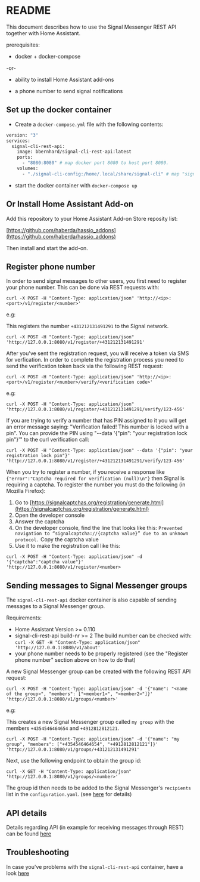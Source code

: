 # README

This document describes how to use the Signal Messenger REST API together with Home Assistant.

prerequisites:

* docker + docker-compose

-or-

* ability to install Home Assistant add-ons

* a phone number to send signal notifications

## Set up the docker container

* Create a `docker-compose.yml` file with the following contents:

```sh
version: "3"
services:
  signal-cli-rest-api:
    image: bbernhard/signal-cli-rest-api:latest
    ports:
      - "8080:8080" # map docker port 8080 to host port 8080.
    volumes:
      - "./signal-cli-config:/home/.local/share/signal-cli" # map "signal-cli-config" folder on host system into docker container. the folder contains the password and cryptographic keys when a new number is registered
```

* start the docker container with `docker-compose up`

## Or Install Home Assistant Add-on

Add this repository to your Home Assistant Add-on Store reposity list:

[https://github.com/haberda/hassio_addons](https://github.com/haberda/hassio_addons)

Then install and start the add-on.

## Register phone number

In order to send signal messages to other users, you first need to register your phone number. This can be done via REST requests with:

`curl -X POST -H "Content-Type: application/json" 'http://<ip>:<port>/v1/register/<number>'`

e.g:

This registers the number `+431212131491291` to the Signal network.

`curl -X POST -H "Content-Type: application/json" 'http://127.0.0.1:8080/v1/register/+431212131491291'`

After you've sent the registration request, you will receive a token via SMS for verfication. In order to complete the registration process you need to send the verification token back via the following REST request:

`curl -X POST -H "Content-Type: application/json" 'http://<ip>:<port>/v1/register/<number>/verify/<verification code>'`

e.g:

`curl -X POST -H "Content-Type: application/json" 'http://127.0.0.1:8080/v1/register/+431212131491291/verify/123-456'`

If you are trying to verify a number that has PIN assigned to it you will get an error message saying: "Verification failed! This number is locked with a pin". You can provide the PIN using "--data '{"pin": "your registration lock pin"}'" to the curl verification call:

`curl -X POST -H "Content-Type: application/json" --data '{"pin": "your registration lock pin"}' 'http://127.0.0.1:8080/v1/register/+431212131491291/verify/123-456'`


When you try to register a number, if you receive a response like `{"error":"Captcha required for verification (null)\n"}` then Signal is requiring a captcha. To register the number you must do the following (in Mozilla Firefox):
1. Go to  [https://signalcaptchas.org/registration/generate.html](https://signalcaptchas.org/registration/generate.html)
2. Open the developer console
3. Answer the captcha
3. On the developer console, find the line that looks like this: `Prevented navigation to “signalcaptcha://{captcha value}” due to an unknown protocol.` Copy the captcha value
4. Use it to make the registration call like this:

`curl -X POST -H "Content-Type: application/json" -d '{"captcha":"captcha value"}' 'http://127.0.0.1:8080/v1/register/<number>`

## Sending messages to Signal Messenger groups

The `signal-cli-rest-api` docker container is also capable of sending messages to a Signal Messenger group.

Requirements:

* Home Assistant Version >= 0.110
* signal-cli-rest-api build-nr >= 2
  The build number can be checked with: `curl -X GET -H "Content-Type: application/json" 'http://127.0.0.1:8080/v1/about'`
* your phone number needs to be properly registered (see the "Register phone number" section above on how to do that)

A new Signal Messenger group can be created with the following REST API request:

```curl -X POST -H "Content-Type: application/json" -d '{"name": "<name of the group>", "members": ["<member1>", "<member2>"]}' 'http://127.0.0.1:8080/v1/groups/<number>'```

e.g:

This creates a new Signal Messenger group called `my group` with the members `+4354546464654` and `+4912812812121`.

```curl -X POST -H "Content-Type: application/json" -d '{"name": "my group", "members": ["+4354546464654", "+4912812812121"]}' 'http://127.0.0.1:8080/v1/groups/+431212131491291'```

Next, use the following endpoint to obtain the group id:

```curl -X GET -H "Content-Type: application/json" 'http://127.0.0.1:8080/v1/groups/<number>'```

The group id then needs to be added to the Signal Messenger's `recipients` list in the `configuration.yaml`. (see [here](https://www.home-assistant.io/integrations/signal_messenger/) for details)

## API details

Details regarding API (in example for receiving messages through REST) can be found [here](https://bbernhard.github.io/signal-cli-rest-api/)

## Troubleshooting

In case you've problems with the `signal-cli-rest-api` container, have a look [here](TROUBLESHOOTING.md)
